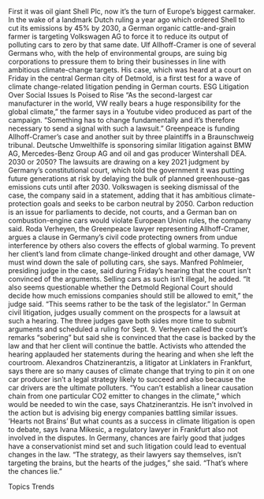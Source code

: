 First it was oil giant Shell Plc, now it’s the turn of Europe’s biggest carmaker.
In the wake of a landmark Dutch ruling a year ago which ordered Shell to cut its emissions by 45% by 2030, a German organic cattle-and-grain farmer is targeting Volkswagen AG to force it to reduce its output of polluting cars to zero by that same date.
Ulf Allhoff-Cramer is one of several Germans who, with the help of environmental groups, are suing big corporations to pressure them to bring their businesses in line with ambitious climate-change targets. His case, which was heard at a court on Friday in the central German city of Detmold, is a first test for a wave of climate change-related litigation pending in German courts.
ESG Litigation Over Social Issues Is Poised to Rise
“As the second-largest car manufacturer in the world, VW really bears a huge responsibility for the global climate,” the farmer says in a Youtube video produced as part of the campaign. “Something has to change fundamentally and it’s therefore necessary to send a signal with such a lawsuit.”
Greenpeace is funding Allhoff-Cramer’s case and another suit by three plaintiffs in a Braunschweig tribunal. Deutsche Umwelthilfe is sponsoring similar litigation against BMW AG, Mercedes-Benz Group AG and oil and gas producer Wintershall DEA.
2030 or 2050?
The lawsuits are drawing on a key 2021 judgment by Germany’s constitutional court, which told the government it was putting future generations at risk by delaying the bulk of planned greenhouse-gas emissions cuts until after 2030.
Volkswagen is seeking dismissal of the case, the company said in a statement, adding that it has ambitious climate-protection goals and seeks to be carbon neutral by 2050. Carbon reduction is an issue for parliaments to decide, not courts, and a German ban on combustion-engine cars would violate European Union rules, the company said.
Roda Verheyen, the Greenpeace lawyer representing Allhoff-Cramer, argues a clause in Germany’s civil code protecting owners from undue interference by others also covers the effects of global warming. To prevent her client’s land from climate change-linked drought and other damage, VW must wind down the sale of polluting cars, she says.
Manfred Pohlmeier, presiding judge in the case, said during Friday’s hearing that the court isn’t convinced of the arguments. Selling cars as such isn’t illegal, he added.
“It also seems questionable whether the Detmold Regional Court should decide how much emissions companies should still be allowed to emit,” the judge said. “This seems rather to be the task of the legislator.”
In German civil litigation, judges usually comment on the prospects for a lawsuit at such a hearing.
The three judges gave both sides more time to submit arguments and scheduled a ruling for Sept. 9.
Verheyen called the court’s remarks “sobering” but said she is convinced that the case is backed by the law and that her client will continue the battle. Activists who attended the hearing applauded her statements during the hearing and when she left the courtroom.
Alexandros Chatzinerantzis, a litigator at Linklaters in Frankfurt, says there are so many causes of climate change that trying to pin it on one car producer isn’t a legal strategy likely to succeed and also because the car drivers are the ultimate polluters.
“You can’t establish a linear causation chain from one particular CO2 emitter to changes in the climate,” which would be needed to win the case, says Chatzinerantzis. He isn’t involved in the action but is advising big energy companies battling similar issues.
‘Hearts not Brains’
But what counts as a success in climate litigation is open to debate, says Ivana Mikesic, a regulatory lawyer in Frankfurt also not involved in the disputes. In Germany, chances are fairly good that judges have a conservationist mind set and such litigation could lead to eventual changes in the law.
“The strategy, as their lawyers say themselves, isn’t targeting the brains, but the hearts of the judges,” she said. “That’s where the chances lie.”

Topics
Trends
